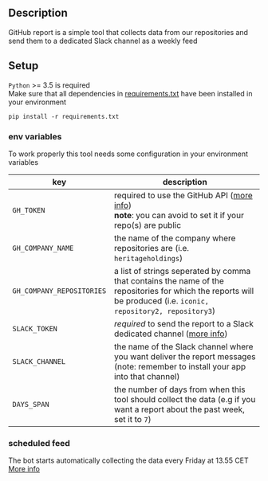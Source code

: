## Description
GitHub report is a simple tool that collects data from our repositories
and send them to a dedicated Slack channel as a weekly feed

## Setup
`Python` >= 3.5 is required<br/>
Make sure that all dependencies in [requirements.txt](requirements.txt) have been installed in your environment

`pip install -r requirements.txt`

### env variables
To work properly this tool needs some configuration in your environment variables

| key                   | description                                                                                                                                                                                                                    |
|-----------------------|--------------------------------------------------------------------------------------------------------------------------------------------------------------------------------------------------------------------------------|
| `GH_TOKEN`             | required to use the GitHub API ([more info](https://docs.github.com/en/authentication/keeping-your-account-and-data-secure/creating-a-personal-access-token))<br/>**note**: you can avoid to set it if your repo(s) are public |
| `GH_COMPANY_NAME` | the name of the company where repositories are (i.e. `heritageholdings`)                                                                                                                                                       |
| `GH_COMPANY_REPOSITORIES`  | a list of strings seperated by comma that contains the name of the repositories for which the reports will be produced (i.e. `iconic, repository2, repository3`)                                                               |
| `SLACK_TOKEN`         | *required* to send the report to a Slack dedicated channel ([more info](https://api.slack.com/apps))                                                                                                                           |
| `SLACK_CHANNEL`       | the name of the Slack channel where you want deliver the report messages (note: remember to install your app into that channel)                                                                                                |
| `DAYS_SPAN`           | the number of days from when this tool should collect the data (e.g if you want a report about the past week, set it to `7`)                                                                                                   |

### scheduled feed
The bot starts automatically collecting the data every Friday at 13.55 CET
[More info](/.github/workflows/scheduled_report.yml)